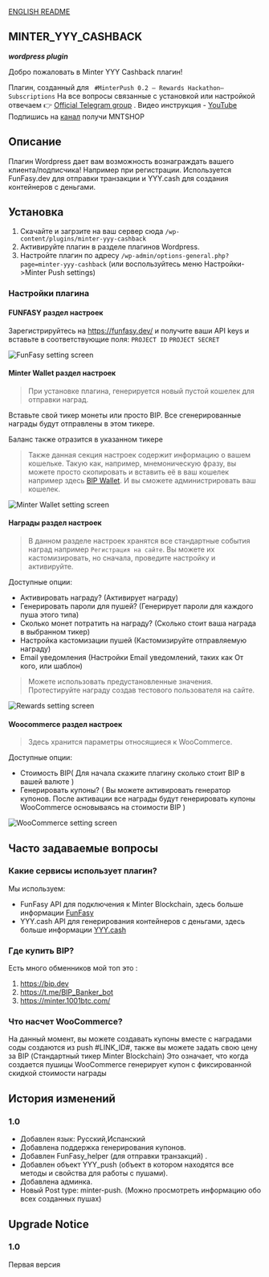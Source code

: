 [ENGLISH README](README.md "README.md")
## MINTER_YYY_CASHBACK ## 
___wordpress plugin___

Добро пожаловать в Minter YYY Cashback плагин!

Плагин, созданный для  ` #MinterPush 0.2 – Rewards Hackathon–Subscriptions`
На все вопросы связанные с установкой или настройкой отвечаем 👉 [Official Telegram group](https://t.me/mntshop_official_group "https://t.me/mntshop_official_group") .
Видео инструкция - [YouTube](https://youtu.be/LLKS-lxTZTs)
Подпишись на [канал](https://telegram.me/unu_push_bot?start=84) получи MNTSHOP

## Описание ##

Плагин Wordpress дает вам возможность вознаграждать вашего клиента/подписчика! Например при регистрации.
 Используется FunFasy.dev для отправки транзакции и YYY.cash для создания контейнеров с деньгами.


## Установка ##

1. Скачайте и загрзите на ваш сервер сюда 
 `/wp-content/plugins/minter-yyy-cashback`  
2. Активируйте плагин в разделе плагинов Wordpress.
3. Настройте плагин по адресу `/wp-admin/options-general.php?page=minter-yyy-cashback` (или воспользуйтесь меню Настройки->Minter Push settings)

### Настройки плагина ###

#### FUNFASY раздел настроек ####

Зарегистрируйтесь на https://funfasy.dev/ и получите ваши API keys и вставьте в соответствующие поля:
`PROJECT ID`
`PROJECT SECRET`

![FunFasy setting screen](assets/screenshot-2.png)

#### Minter Wallet раздел настроек ####
>При установке плагина, генерируется новый пустой кошелек для отправки наград.

Вставьте свой тикер монеты или просто BIP. Все сгенерированные награды будут отправлены в этом тикере.

Баланс также отразится в указанном тикере 

>Также данная секция настроек содержит информацию о вашем кошельке. Такую как, например, мнемоническую фразу, вы можете просто скопировать и вставить её в ваш кошелек например здесь [BIP Wallet](https://wallet.bip.to "BIP Wallet"). И вы сможете администрировать ваш кошелек.

![Minter Wallet setting screen](assets/screenshot-4.png)

#### Награды раздел настроек ####
>В данном разделе настроек хранятся все стандартные события наград например `Регистрация на сайте`. Вы можете их кастомизировать, но сначала, проведите настройку и активируйте.

Доступные опции:
- Активировать награду? (Активирует награду)
- Генерировать пароли для пушей? (Генерирует пароли для каждого пуша этого типа)
- Сколько монет потратить на награду? (Сколько стоит ваша награда в выбранном тикер)
- Настройка кастомизации пушей (Кастомизируйте отправляемую награду)
- Email уведомления (Настройки Email уведомлений, таких как От кого, или шаблон)

>Можете использовать предустановленные значения. Протестируйте награду создав тестового пользователя на сайте.
 

![Rewards setting screen](assets/screenshot-5.png)


#### Woocommerce раздел настроек ####

>Здесь хранится параметры относящиеся к WooCommerce.

Доступные опции:
- Стоимость BIP( Для начала скажите плагину сколько стоит BIP в вашей валюте )
- Генерировать купоны? ( Вы можете активировать генератор купонов. После активации все награды будут генерировать купоны WooCommerce основываясь на стоимости BIP )

![WooCommerce setting screen](assets/screenshot-3.png)

## Часто задаваемые вопросы ##

### Какие сервисы использует плагин? ###

Мы используем:
 * FunFasy API для подключения к Minter Blockchain, здесь больше информации [FunFasy](https://funfasy.dev/ "https://funfasy.dev/")
 * YYY.cash API для генерирования контейнеров с деньгами, здесь больше информации [YYY.cash](https://push.money/swagger "https://push.money/swagger")

### Где купить BIP? ###

Есть много обменников мой топ это :
1. https://bip.dev
2. https://t.me/BIP_Banker_bot
3. https://minter.1001btc.com/


### Что насчет WooCommerce? ###

На данный момент, вы можете создавать купоны вместе с наградами соды создаются из push #LINK_ID#, также вы можете задать свою цену за BIP (Стандартный тикер Minter Blockchain)
 Это означает, что когда создается пушицы WooCommerce генерирует купон с фиксированной скидкой стоимости награды

## История изменений ##

### 1.0 ###
* Добавлен язык: Русский,Испанский
* Добавлена поддержка генерирования купонов. 
* Добавлен FunFasy_helper (для отправки транзакций) .
* Добавлен объект YYY_push (объект в котором находятся все методы и свойства для работы с пушами).
* Добавлена админка.
* Новый Post type: minter-push. (Можно просмотреть информацию обо всех созданных пушах)



## Upgrade Notice ##

### 1.0 ###
Первая версия
